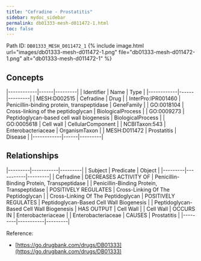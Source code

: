 ```yaml
---
title: "Cefradine - Prostatitis"
sidebar: mydoc_sidebar
permalink: db01333-mesh-d011472-1.html
toc: false 
---
```



Path ID: `DB01333_MESH_D011472_1`
{% include image.html url="images/db01333-mesh-d011472-1.png" file="db01333-mesh-d011472-1.png" alt="db01333-mesh-d011472-1" %}

## Concepts

|------------|------|---------|
| Identifier | Name | Type    |
|------------|------|---------|
| MESH:D002515 | Cefradine | Drug |
| InterPro:IPR001460 | Penicillin-binding protein, transpeptidase | GeneFamily |
| GO:0018104 | Cross-linking of the peptidoglycan | BiologicalProcess |
| GO:0009273 | Peptidoglycan-based cell wall biogenesis | BiologicalProcess |
| GO:0005618 | Cell wall | CellularComponent |
| NCBITaxon:543 | Enterobacteriaceae | OrganismTaxon |
| MESH:D011472 | Prostatitis | Disease |
|------------|------|---------|

## Relationships

|---------|-----------|---------|
| Subject | Predicate | Object  |
|---------|-----------|---------|
| Cefradine | DECREASES ACTIVITY OF | Penicillin-Binding Protein, Transpeptidase |
| Penicillin-Binding Protein, Transpeptidase | POSITIVELY REGULATES | Cross-Linking Of The Peptidoglycan |
| Cross-Linking Of The Peptidoglycan | POSITIVELY REGULATES | Peptidoglycan-Based Cell Wall Biogenesis |
| Peptidoglycan-Based Cell Wall Biogenesis | HAS OUTPUT | Cell Wall |
| Cell Wall | OCCURS IN | Enterobacteriaceae |
| Enterobacteriaceae | CAUSES | Prostatitis |
|---------|-----------|---------|

Reference: 
  - [https://go.drugbank.com/drugs/DB01333](https://go.drugbank.com/drugs/DB01333)
